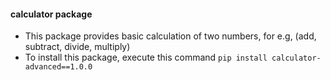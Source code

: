 #### calculator package

- This package provides basic calculation of two numbers, for e.g, (add, subtract, divide, multiply)
- To install this package, execute this command `pip install calculator-advanced==1.0.0`
